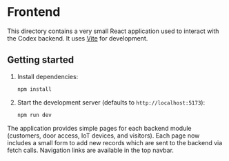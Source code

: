 # Frontend

This directory contains a very small React application used to interact with the
Codex backend. It uses [Vite](https://vitejs.dev/) for development.

## Getting started

1. Install dependencies:

   ```bash
   npm install
   ```

2. Start the development server (defaults to `http://localhost:5173`):

   ```bash
   npm run dev
   ```

The application provides simple pages for each backend module (customers,
door access, IoT devices, and visitors). Each page now includes a small form to
add new records which are sent to the backend via fetch calls. Navigation links
are available in the top navbar.
